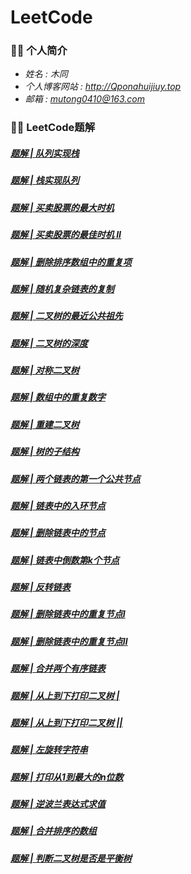 # LeetCode

### 👨‍🎓 个人简介
* *姓名 : 木同*
* *个人博客网站 : http://Qponahuijiuy.top*
* *邮箱 : mutong0410@163.com*
### 👨‍💻 LeetCode题解
##### [题解 | 队列实现栈](https://mp.weixin.qq.com/s?__biz=MzA3Mzg4Njg0MQ==&mid=2247483707&idx=1&sn=d138aaed4ddca395267bc0e61234cf20&chksm=9f097c2da87ef53b5f99373cf0897365ed4021289d0d732f2aa1237064b66019cdb62de21d47&token=1596988233&lang=zh_CN#rd)
##### [题解 | 栈实现队列](https://mp.weixin.qq.com/s?__biz=MzA3Mzg4Njg0MQ==&mid=2247483707&idx=2&sn=5a3ed7763e87af09d418b4f7ef51f581&chksm=9f097c2da87ef53b7f7d6d958bc34ee42ce47e1999a0475af0ed4ffe19a61fdff8cf9df04d82&token=1596988233&lang=zh_CN#rd)
##### [题解 | 买卖股票的最大时机](https://mp.weixin.qq.com/s?__biz=MzA3Mzg4Njg0MQ==&mid=2247483704&idx=1&sn=cd6a3488d6180f9b2e93b961f48beb4e&chksm=9f097c2ea87ef538f65827adbbf6b92ac883e910b9c5143433c17b99bedc29d6127957bacd2f&token=38550787&lang=zh_CN#rd)
##### [题解 | 买卖股票的最佳时机 II](https://mp.weixin.qq.com/s?__biz=MzA3Mzg4Njg0MQ==&mid=2247483704&idx=2&sn=edb7d2acc09cad3bc07e7970e389d04a&chksm=9f097c2ea87ef53896881268b8d7a1ae85afd063ad02f768709bfaead705266e219d321ee6ac&token=38550787&lang=zh_CN#rd)
##### [题解 | 删除排序数组中的重复项](https://mp.weixin.qq.com/s?__biz=MzA3Mzg4Njg0MQ==&mid=2247483697&idx=1&sn=50c8e1db08f9f3669eb3f64afacb8d66&chksm=9f097c27a87ef531086f8d48e6f1cc6403cb82871a0373c8bbdef8aec1a910dd71410ac3a356&token=38550787&lang=zh_CN#rd)
##### [题解 | 随机复杂链表的复制](https://mp.weixin.qq.com/s?__biz=MzA3Mzg4Njg0MQ==&mid=2247483697&idx=2&sn=f8dfbe656613af2cae01afc00ee3dadd&chksm=9f097c27a87ef531e0390f96a83524b31ac86da5ae2d6a526c2865adf3b4cc1eb833f5a19d8c&token=38550787&lang=zh_CN#rd)
##### [题解 | 二叉树的最近公共祖先](https://mp.weixin.qq.com/s?__biz=MzA3Mzg4Njg0MQ==&mid=2247483694&idx=1&sn=198d0b58d6ff3b6cacfa58b1f45443cd&chksm=9f097c38a87ef52e2314ab4f3ea8be606c5c2b94f933dc5034e425325a6f5de9652f64f85abf&token=38550787&lang=zh_CN#rd)
##### [题解 | 二叉树的深度](https://mp.weixin.qq.com/s?__biz=MzA3Mzg4Njg0MQ==&mid=2247483694&idx=2&sn=183126d43290ad1d5cda7ca0fca4731f&chksm=9f097c38a87ef52e84068d5241b5231614d26ed60f2b9023a563643e2c4b96b7249638cb3674&token=38550787&lang=zh_CN#rd)
##### [题解 | 对称二叉树](https://mp.weixin.qq.com/s?__biz=MzA3Mzg4Njg0MQ==&mid=2247483687&idx=1&sn=0e551ca553213964d314ff74e3893d9a&chksm=9f097c31a87ef527a0bbba7ea959cee783cccd71fc4e75c0bd43db7374ebf6280d34d8e03ff9&token=38550787&lang=zh_CN#rd)
##### [题解 | 数组中的重复数字](https://mp.weixin.qq.com/s?__biz=MzA3Mzg4Njg0MQ==&mid=2247483685&idx=1&sn=42273e0b8ac334429332e2a47edc87bc&chksm=9f097c33a87ef52566a6c0743019bca780bc12e55466eb77c6789139a8a560f5d7ee3835d918&token=38550787&lang=zh_CN#rd)
##### [题解 | 重建二叉树](https://mp.weixin.qq.com/s?__biz=MzA3Mzg4Njg0MQ==&mid=2247483685&idx=2&sn=1aacb3be8cfbc2ced5cb9d01f079b81e&chksm=9f097c33a87ef525fc47a073cf57bab31c9c4bad973cd127ecc0679e637cd4c2f03f21a7778b&token=38550787&lang=zh_CN#rd)
##### [题解 | 树的子结构](https://mp.weixin.qq.com/s?__biz=MzA3Mzg4Njg0MQ==&mid=2247483685&idx=3&sn=c0034097b97b73537f32cd7c45218b8c&chksm=9f097c33a87ef525c924d9462d62db8908f1b05c1958d356bb10f71cadaa6b3ea47413416691&token=38550787&lang=zh_CN#rd)
##### [题解 | 两个链表的第一个公共节点](https://mp.weixin.qq.com/s?__biz=MzA3Mzg4Njg0MQ==&mid=2247483670&idx=1&sn=a3c40e8a654ab7ad582308292e8de40b&chksm=9f097c00a87ef5162b1a4120d8de77dad77d12b5e42c36b8c0c2a5eac692443f45a4347c3801&token=38550787&lang=zh_CN#rd)
##### [题解 | 链表中的入环节点](https://mp.weixin.qq.com/s?__biz=MzA3Mzg4Njg0MQ==&mid=2247483670&idx=2&sn=54c117318f6dc11a2b712a67a89ac269&chksm=9f097c00a87ef51651c5f6475ba7d8ca77b91ab23ccbba9e701883ccd6b231fc239acb194275&token=38550787&lang=zh_CN#rd)
##### [题解 | 删除链表中的节点](https://mp.weixin.qq.com/s?__biz=MzA3Mzg4Njg0MQ==&mid=2247483665&idx=1&sn=a5b5297b5d70bc196e1e176bfe487726&chksm=9f097c07a87ef51181ad057052636e5e10d74327dcb62c75cec2d5137b63839eebbb5c53a05b&token=38550787&lang=zh_CN#rd)
##### [题解 | 链表中倒数第k个节点](https://mp.weixin.qq.com/s?__biz=MzA3Mzg4Njg0MQ==&mid=2247483665&idx=2&sn=0f0e58839e5e7cf682be0b13200b81e4&chksm=9f097c07a87ef51110a89303bd8e27f69f35caa5706a8342a6df05c929c2a4fb300396ef5f5b&token=38550787&lang=zh_CN#rd)
##### [题解 | 反转链表](https://mp.weixin.qq.com/s?__biz=MzA3Mzg4Njg0MQ==&mid=2247483710&idx=2&sn=0c28357354e1a1015084098ebadf4669&chksm=9f097c28a87ef53e6bed001290656cbedc67a092020f86f72f75240c049d3f5edd899573b3b0&token=16862042&lang=zh_CN#rd)
##### [题解 | 删除链表中的重复节点Ⅰ](https://mp.weixin.qq.com/s?__biz=MzA3Mzg4Njg0MQ==&mid=2247483665&idx=5&sn=c7f4ed64c5288ac8e5316fa2f04d8591&chksm=9f097c07a87ef51117c7cb2f66febfbb2a615fd0df56e64abf2e10fd3f67d8ef7f69c7c69716&token=38550787&lang=zh_CN#rd)
##### [题解 | 删除链表中的重复节点Ⅱ](https://mp.weixin.qq.com/s?__biz=MzA3Mzg4Njg0MQ==&mid=2247483665&idx=6&sn=2252c8f01a9224a64267b8ee16f26caa&chksm=9f097c07a87ef5117f4cfd763bbf86337ed137774bbb29eb0f54976c2ccb57328ff824247654&token=38550787&lang=zh_CN#rd)
##### [题解 | 合并两个有序链表](https://mp.weixin.qq.com/s?__biz=MzA3Mzg4Njg0MQ==&mid=2247483665&idx=4&sn=145855254c044564485037f5060684ef&chksm=9f097c07a87ef5111dec8a79e119008e579e327e6aed07a08515144d2743a661e7950210ed2f&token=38550787&lang=zh_CN#rd)
##### [题解 | 从上到下打印二叉树 |](https://mp.weixin.qq.com/s?__biz=MzA3Mzg4Njg0MQ==&mid=2247483727&idx=1&sn=43db7d77bc033cf637977f5c8af7fda1&chksm=9f097c59a87ef54f97365af81f96550c96e9333d2a120141eed418245c1661651b51f72b3c02&token=16862042&lang=zh_CN#rd)
##### [题解 | 从上到下打印二叉树 ||](https://mp.weixin.qq.com/s?__biz=MzA3Mzg4Njg0MQ==&mid=2247483727&idx=2&sn=beab88628e68b2a5f1102b8beaaf4a31&chksm=9f097c59a87ef54ff013e1769e8df524f3031ea51820adbfdbc7ee84eaa8646c4a24878de279&token=16862042&lang=zh_CN#rd)
##### [题解 | 左旋转字符串](https://mp.weixin.qq.com/s?__biz=MzA3Mzg4Njg0MQ==&mid=2247483724&idx=1&sn=4b3cc0daa5ebb1d1ea297694f71feaf2&chksm=9f097c5aa87ef54c15c6293222888e0858e0fa4344dbbf891059754fbb79c97234d26646fadc&token=16862042&lang=zh_CN#rd)
##### [题解 | 打印从1到最大的n位数](https://mp.weixin.qq.com/s?__biz=MzA3Mzg4Njg0MQ==&mid=2247483724&idx=2&sn=de675b1e0c26d773ce7d92e21c2da9be&chksm=9f097c5aa87ef54c91e928398db4307cd8bc9262155ec8a8e5fab67ee5de2fb5ccca6467b8c4&token=16862042&lang=zh_CN#rd)
##### [题解 | 逆波兰表达式求值](https://mp.weixin.qq.com/s?__biz=MzA3Mzg4Njg0MQ==&mid=2247483717&idx=1&sn=ccee304d170d354140cde5d549b6cd96&chksm=9f097c53a87ef5455ea254e301e1593e6fa98d85c61a36a74507cd781638ac2f8a7c3d40ff88&token=16862042&lang=zh_CN#rd)
##### [题解 | 合并排序的数组](https://mp.weixin.qq.com/s?__biz=MzA3Mzg4Njg0MQ==&mid=2247483717&idx=2&sn=825846e1e23c5357fbc57ad5e56e318b&chksm=9f097c53a87ef5455f37aa1790f5f11b1e2fe7a79a3ddcb8b25669efa27c291aba8e6ac14543&token=16862042&lang=zh_CN#rd)
##### [题解 | 判断二叉树是否是平衡树](https://mp.weixin.qq.com/s?__biz=MzA3Mzg4Njg0MQ==&mid=2247483710&idx=1&sn=d8f05203da24fdf9e80a156ab8777ad0&chksm=9f097c28a87ef53e0e08a7ed18148f3e8ab48f544220106e4a82b39da9b52800eb88b9d82910&token=16862042&lang=zh_CN#rd)
